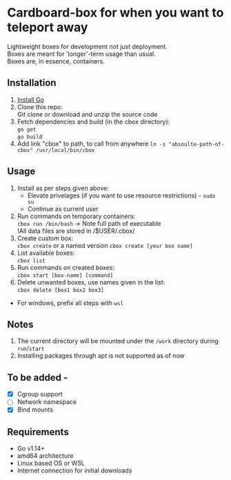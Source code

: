 # Cardboard-box for when you want to teleport away

Lightweight boxes for development not just deployment.  
Boxes are meant for 'longer'-term usage than usual.  
Boxes are, in essence, containers.

## Installation
1. [Install Go](https://golang.org/doc/install)
2. Clone this repo:  
Git clone or download and unzip the source code
3. Fetch dependencies and build (in the cbox directory):  
`go get`  
`go build`
4. Add link "cbox" to path, to call from anywhere
`ln -s "absoulte-path-of-cbox" /usr/local/bin/cbox`

## Usage
1. Install as per steps given above:
    * Elevate privelages (if you want to use resource restrictions) - `sudo su`
    * Continue as current user
2. Run commands on temporary containers:  
`cbox run /bin/bash` -> Note full path of executable  
!All data files are stored in /$USER/.cbox/
3. Create custom box:   
`cbox create` or a named version `cbox create [your box name]`
4. List available boxes:  
`cbox list`
5. Run commands on created boxes:  
`cbox start [box-name] [command]`
6. Delete unwanted boxes, use names given in the list:  
`cbox delete [box1 box2 box3]`
* For windows, prefix all steps with `wsl`

## Notes
1. The current directory will be mounted under the `/work` directory during `run`/`start`
2. Installing packages through apt is not supported as of now

## To be added -
- [x] Cgroup support  
- [ ] Network namespace
- [x] Bind mounts

## Requirements
* Go v1.14+
* amd64 architecture
* Linux based OS or WSL
* Internet connection for initial downloads